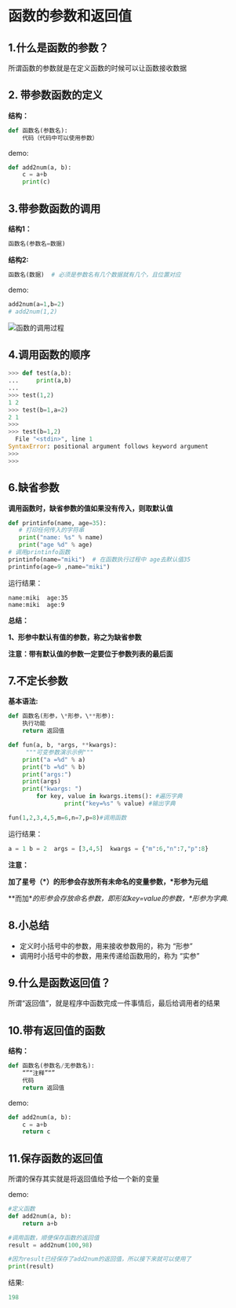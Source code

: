 # 函数的参数和返回值

## 1.什么是函数的参数？

所谓函数的参数就是在定义函数的时候可以让函数接收数据



## 2. 带参数函数的定义

**结构：**

```python
def 函数名(参数名):
    代码（代码中可以使用参数）
```

demo:

```python
def add2num(a, b):
    c = a+b
    print(c)
```



## 3.带参数函数的调用

**结构1：**

```python
函数名(参数名=数据)
```

**结构2:**

```python
函数名(数据)  # 必须是参数名有几个数据就有几个，且位置对应
```

demo:

```python
add2num(a=1,b=2)
# add2num(1,2)
```

![函数的调用过程](../src/4.函数（一）/01-第5天-2.gif)



## 4.调用函数的顺序

```python
>>> def test(a,b):
...     print(a,b)
... 
>>> test(1,2)
1 2
>>> test(b=1,a=2)
2 1
>>> 
>>> test(b=1,2)
  File "<stdin>", line 1
SyntaxError: positional argument follows keyword argument
>>> 
>>>
```



## 6.缺省参数

**调用函数时，缺省参数的值如果没有传入，则取默认值**

```python
def printinfo(name, age=35):
   # 打印任何传入的字符串
   print("name: %s" % name)
   print("age %d" % age)
# 调用printinfo函数
printinfo(name="miki")  # 在函数执行过程中 age去默认值35
printinfo(age=9 ,name="miki")
```

运行结果：

```
name:miki  age:35
name:miki  age:9
```

**总结：**

**1、形参中默认有值的参数，称之为缺省参数**

**注意：带有默认值的参数一定要位于参数列表的最后面**



## 7.不定长参数

**基本语法:**

```python
def 函数名(形参，\*形参，\**形参):
    执行功能
    return 返回值
```

```python
def fun(a, b, *args, **kwargs):
     """可变参数演示示例"""
    print("a =%d" % a)
    print("b =%d" % b)
    print("args:")
    print(args)
    print("kwargs: ")
		for key, value in kwargs.items(): #遍历字典
				print("key=%s" % value) #输出字典

fun(1,2,3,4,5,m=6,n=7,p=8)#调用函数
```

运行结果：

```python
a = 1 b = 2  args = [3,4,5]  kwargs = {"m":6,"n":7,"p":8}
```

**注意：**

**加了星号（\*）的形参会存放所有未命名的变量参数，\*形参为元组**

**而加\**的形参会存放命名参数，即形如key=value的参数，\**形参为字典.**



## 8.小总结

- 定义时小括号中的参数，用来接收参数用的，称为 “形参”
- 调用时小括号中的参数，用来传递给函数用的，称为 “实参”



## 9.什么是函数返回值？

所谓“返回值”，就是程序中函数完成一件事情后，最后给调用者的结果



## 10.带有返回值的函数

**结构：**

```python
def 函数名(参数名/无参数名):
    “”“注释”“”
    代码
    return 返回值
```

demo:

```python
def add2num(a, b):
    c = a+b
    return c
```



## 11.保存函数的返回值

所谓的保存其实就是将返回值给予给一个新的变量

demo:

```python
#定义函数
def add2num(a, b):
    return a+b

#调用函数，顺便保存函数的返回值
result = add2num(100,98)

#因为result已经保存了add2num的返回值，所以接下来就可以使用了
print(result)
```

结果:

```python
198
```

